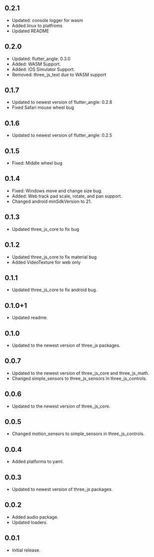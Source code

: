 ## 0.2.1

* Updated: console logger for wasm
* Added linux to platfroms
* Updated README

## 0.2.0

* Updated: flutter_angle: 0.3.0
* Added: WASM Support.
* Added: iOS Simulator Support.
* Removed: three_js_text due to WASM support

## 0.1.7

* Updated to newest version of flutter_angle: 0.2.8
* Fixed Safari mouse wheel bug

## 0.1.6

* Updated to newest version of flutter_angle: 0.2.5

## 0.1.5

* Fixed: Middle wheel bug

## 0.1.4

* Fixed: Windows move and change size bug.
* Added: Web track pad scale, rotate, and pan support.
* Changed android minSdkVersion to 21.

## 0.1.3

* Updated three_js_core to fix bug

## 0.1.2

* Updated three_js_core to fix material bug
* Added VideoTexture for web only

## 0.1.1

* Updated three_js_core to fix android bug.

## 0.1.0+1

* Updated readme.

## 0.1.0

* Updated to the newest version of three_js packages.

## 0.0.7

* Updated to the newest version of three_js_core and three_js_math.
* Changed simple_sensors to three_js_sensors in three_js_controls.

## 0.0.6

* Updated to the newest version of three_js_core.

## 0.0.5

* Changed motion_sensors to simple_sensors in three_js_controls.

## 0.0.4

* Added platforms to yaml.

## 0.0.3

* Updated to newest version of three_js packages.

## 0.0.2

* Added audio package.
* Updated loaders.

## 0.0.1

* Initial release.